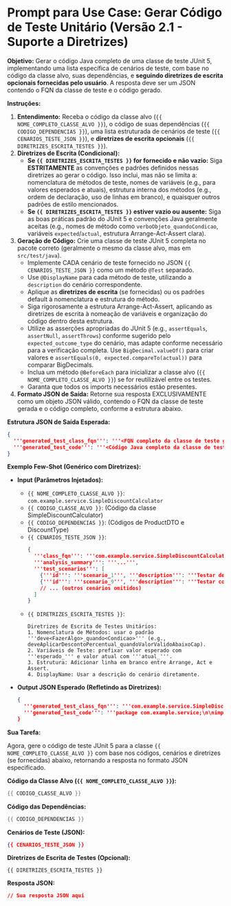 # Prompt para Use Case: Gerar Código de Teste Unitário (Versão 2.1 - Suporte a Diretrizes)

**Objetivo:** Gerar o código Java completo de uma classe de teste JUnit 5, implementando uma lista específica de cenários de teste, com base no código da classe alvo, suas dependências, e **seguindo diretrizes de escrita opcionais fornecidas pelo usuário**. A resposta deve ser um JSON contendo o FQN da classe de teste e o código gerado.

**Instruções:**

1.  **Entendimento:** Receba o código da classe alvo (`{{ NOME_COMPLETO_CLASSE_ALVO }}`), o código de suas dependências (`{{ CODIGO_DEPENDENCIAS }}`), uma lista estruturada de cenários de teste (`{{ CENARIOS_TESTE_JSON }}`), e **diretrizes de escrita opcionais** (`{{ DIRETRIZES_ESCRITA_TESTES }}`).
2.  **Diretrizes de Escrita (Condicional):**
    *   **Se `{{ DIRETRIZES_ESCRITA_TESTES }}` for fornecido e não vazio:** Siga **ESTRITAMENTE** as convenções e padrões definidos nessas diretrizes ao gerar o código. Isso inclui, mas não se limita a: nomenclatura de métodos de teste, nomes de variáveis (e.g., para valores esperados e atuais), estrutura interna dos métodos (e.g., ordem de declaração, uso de linhas em branco), e quaisquer outros padrões de estilo mencionados.
    *   **Se `{{ DIRETRIZES_ESCRITA_TESTES }}` estiver vazio ou ausente:** Siga as boas práticas padrão do JUnit 5 e convenções Java geralmente aceitas (e.g., nomes de método como `verboObjeto_quandoCondicao`, variáveis `expected`/`actual`, estrutura Arrange-Act-Assert clara).
3.  **Geração de Código:** Crie uma classe de teste JUnit 5 completa no pacote correto (geralmente o mesmo da classe alvo, mas em `src/test/java`).
    *   Implemente CADA cenário de teste fornecido no JSON `{{ CENARIOS_TESTE_JSON }}` como um método `@Test` separado.
    *   Use `@DisplayName` para cada método de teste, utilizando a `description` do cenário correspondente.
    *   Aplique as **diretrizes de escrita** (se fornecidas) ou os padrões default à nomenclatura e estrutura do método.
    *   Siga rigorosamente a estrutura Arrange-Act-Assert, aplicando as diretrizes de escrita à nomeação de variáveis e organização do código dentro desta estrutura.
    *   Utilize as asserções apropriadas do JUnit 5 (e.g., `assertEquals`, `assertNull`, `assertThrows`) conforme sugerido pelo `expected_outcome_type` do cenário, mas adapte conforme necessário para a verificação completa. Use `BigDecimal.valueOf()` para criar valores e `assertEquals(0, expected.compareTo(actual))` para comparar BigDecimals.
    *   Inclua um método `@BeforeEach` para inicializar a classe alvo (`{{ NOME_COMPLETO_CLASSE_ALVO }}`) se for reutilizável entre os testes.
    *   Garanta que todos os imports necessários estão presentes.
4.  **Formato JSON de Saída:** Retorne sua resposta EXCLUSIVAMENTE como um objeto JSON válido, contendo o FQN da classe de teste gerada e o código completo, conforme a estrutura abaixo.

**Estrutura JSON de Saída Esperada:**

```json
{
  '''generated_test_class_fqn''': '''<FQN completo da classe de teste gerada, e.g., com.example.MyClassTest>''',
  '''generated_test_code''': '''<Código Java completo da classe de teste como uma string, incluindo package e imports>'''
}
```

**Exemplo Few-Shot (Genérico com Diretrizes):**

*   **Input (Parâmetros Injetados):**
    *   `{{ NOME_COMPLETO_CLASSE_ALVO }}`: `com.example.service.SimpleDiscountCalculator`
    *   `{{ CODIGO_CLASSE_ALVO }}`: (Código da classe SimpleDiscountCalculator)
    *   `{{ CODIGO_DEPENDENCIAS }}`: (Códigos de ProductDTO e DiscountType)
    *   `{{ CENARIOS_TESTE_JSON }}`:
        ```json
        {
          '''class_fqn''': '''com.example.service.SimpleDiscountCalculator''',
          '''analysis_summary''': '''...''',
          '''test_scenarios''': [
            {'''id''': '''scenario_1''', '''description''': '''Testar desconto percentual válido abaixo do cap (e.g., 10%)''', '''expected_outcome_type''': '''ASSERT_EQUALS'''},
            {'''id''': '''scenario_9''', '''description''': '''Testar com produto nulo''', '''expected_outcome_type''': '''ASSERT_THROWS_IllegalArgumentException'''}
            // ... (outros cenários omitidos)
          ]
        }
        ```
    *   `{{ DIRETRIZES_ESCRITA_TESTES }}`:
        ```text
        Diretrizes de Escrita de Testes Unitários:
        1. Nomenclatura de Métodos: usar o padrão '''deve<FazerAlgo>_quando<Condicao>''' (e.g., deveAplicarDescontoPercentual_quandoValorValidoAbaixoCap).
        2. Variáveis de Teste: prefixar valor esperado com '''esperado_''' e valor atual com '''atual_'''.
        3. Estrutura: Adicionar linha em branco entre Arrange, Act e Assert.
        4. DisplayName: Usar a descrição do cenário diretamente.
        ```

*   **Output JSON Esperado (Refletindo as Diretrizes):**
    ```json
    {
      '''generated_test_class_fqn''': '''com.example.service.SimpleDiscountCalculatorTest''',
      '''generated_test_code''': '''package com.example.service;\n\nimport com.example.dto.ProductDTO;\nimport com.example.enums.DiscountType;\nimport org.junit.jupiter.api.BeforeEach;\nimport org.junit.jupiter.api.DisplayName;\nimport org.junit.jupiter.api.Test;\nimport java.math.BigDecimal;\n\nimport static org.junit.jupiter.api.Assertions.*;\n\nclass SimpleDiscountCalculatorTest {\n\n    private SimpleDiscountCalculator calculator;\n\n    @BeforeEach\n    void setUp() {\n        calculator = new SimpleDiscountCalculator();\n    }\n\n    private ProductDTO createProduct(double price) {\n        return new ProductDTO(BigDecimal.valueOf(price)); \n    }\n\n    @Test\n    @DisplayName(\'Testar desconto percentual válido abaixo do cap (e.g., 10%)\')\n    void deveAplicarDescontoPercentual_quandoValorValidoAbaixoCap() {\n        // Arrange\n        ProductDTO product = createProduct(100.00);\n        BigDecimal esperado_Preco = BigDecimal.valueOf(90.00);\n        \n        // Act\n        BigDecimal atual_Preco = calculator.calculateDiscountedPrice(product, DiscountType.PERCENTAGE, BigDecimal.valueOf(10));\n        \n        // Assert\n        assertNotNull(atual_Preco);\n        assertEquals(0, esperado_Preco.compareTo(atual_Preco));\n    }\n\n    @Test\n    @DisplayName(\'Testar com produto nulo\')\n    void deveLancarExcecao_quandoProdutoNulo() {\n        // Arrange\n        // (Nenhum arrange específico necessário aqui)\n        \n        // Act & Assert\n        assertThrows(IllegalArgumentException.class, () -> {\n            calculator.calculateDiscountedPrice(null, DiscountType.PERCENTAGE, BigDecimal.TEN);\n        });\n    }\n    // ... (Implementação dos outros métodos de teste seguindo as diretrizes) ...\n}'''
    }
    ```

**Sua Tarefa:**

Agora, gere o código de teste JUnit 5 para a classe `{{ NOME_COMPLETO_CLASSE_ALVO }}` com base nos códigos, cenários e diretrizes (se fornecidas) abaixo, retornando a resposta no formato JSON especificado.

**Código da Classe Alvo (`{{ NOME_COMPLETO_CLASSE_ALVO }}`):**

```java
{{ CODIGO_CLASSE_ALVO }}
```

**Código das Dependências:**

```java
{{ CODIGO_DEPENDENCIAS }}
```

**Cenários de Teste (JSON):**

```json
{{ CENARIOS_TESTE_JSON }}
```

**Diretrizes de Escrita de Testes (Opcional):**

```text
{{ DIRETRIZES_ESCRITA_TESTES }}
```

**Resposta JSON:**

```json
// Sua resposta JSON aqui
```

